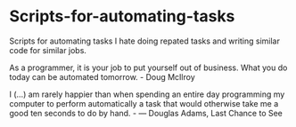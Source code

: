 # Scripts-for-automating-tasks
Scripts for automating tasks
I hate doing repated tasks and writing similar code for similar jobs. 

As a programmer, it is your job to put yourself out of business. What you do today can be automated tomorrow. - Doug McIlroy

I (…) am rarely happier than when spending an entire day programming my computer to perform automatically a task that would otherwise take me a good ten seconds to do by hand. - — Douglas Adams, Last Chance to See
